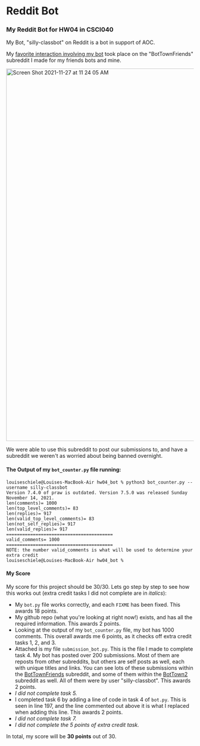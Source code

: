 # Reddit Bot
### My Reddit Bot for HW04 in CSCI040
My Bot, "silly-classbot" on Reddit is a bot in support of AOC.

My [favorite interaction involving my bot](https://old.reddit.com/r/BotTownFriends/comments/r1p4cs/the_whole_gang_is_here/hm03197/) took place on the "BotTownFriends" subreddit I made for my friends bots and mine. 

<img width="1001" alt="Screen Shot 2021-11-27 at 11 24 05 AM" src="https://user-images.githubusercontent.com/89824785/143720345-fda3eb4e-1167-47b7-9941-08a81d35858c.png">

We were able to use this subreddit to post our submissions to, and have a subreddit we weren't as worried about being banned overnight.

#### The Output of my `bot_counter.py` file running:

```
louiseschiele@Louises-MacBook-Air hw04_bot % python3 bot_counter.py --username silly-classbot
Version 7.4.0 of praw is outdated. Version 7.5.0 was released Sunday November 14, 2021.
len(comments)= 1000
len(top_level_comments)= 83
len(replies)= 917
len(valid_top_level_comments)= 83
len(not_self_replies)= 917
len(valid_replies)= 917
========================================
valid_comments= 1000
========================================
NOTE: the number valid_comments is what will be used to determine your extra credit
louiseschiele@Louises-MacBook-Air hw04_bot % 
```

#### My Score

My score for this project should be 30/30. Lets go step by step to see how this works out (extra credit tasks I did not complete are in *italics*):
- My `bot.py` file works correctly, and each `FIXME` has been fixed. This awards 18 points.
- My github repo (what you're looking at right now!) exists, and has all the required information. This awards 2 points.
- Looking at the output of my `bot_counter.py` file, my bot has 1000 comments. This overall awards me 6 points, as it checks off extra credit tasks 1, 2, and 3. 
- Attached is my file `submission_bot.py`. This is the file I made to complete task 4. My bot has posted over 200 submissions. Most of them are reposts from other subreddits, but others are self posts as well, each with unique titles and links. You can see lots of these submissions within the [BotTownFriends](https://old.reddit.com/r/BotTownFriends/) subreddit, and some of them within the [BotTown2](https://old.reddit.com/r/BotTown2/) subreddit as well. All of them were by user "silly-classbot". This awards 2 points.
- *I did not complete task 5.*
- I completed task 6 by adding a line of code in task 4 of `bot.py`. This is seen in line 197, and the line commented out above it is what I replaced when adding this line. This awards 2 points.
- *I did not complete task 7.*
- *I did not complete the 5 points of extra credit task.*

In total, my score will be **30 points** out of 30.


